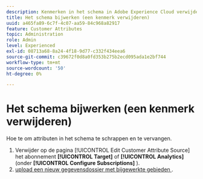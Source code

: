 ```yaml
---
description: Kenmerken in het schema in Adobe Experience Cloud verwijderen en vervangen.
title: Het schema bijwerken (een kenmerk verwijderen)
uuid: a465fa89-6c7f-4c07-aa59-84c968a82917
feature: Customer Attributes
topic: Administration
role: Admin
level: Experienced
exl-id: 08713a68-8a24-4f18-9d77-c332f434eea6
source-git-commit: c39672f0d8a0fd353b275b2ecd095ada1e2bf744
workflow-type: tm+mt
source-wordcount: '50'
ht-degree: 0%

---
```


# Het schema bijwerken (een kenmerk verwijderen)

Hoe te om attributen in het schema te schrappen en te vervangen.

1. Verwijder op de pagina [!UICONTROL Edit Customer Attribute Source] het abonnement **[!UICONTROL Target]** of **[!UICONTROL Analytics]** (onder **[!UICONTROL Configure Subscriptions]** ).
1. [ upload een nieuw gegevensdossier met bijgewerkte gebieden ](t-crs-usecase.md).
